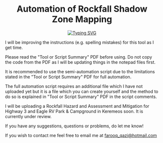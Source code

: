 <h1 align="center">Automation of Rockfall Shadow Zone Mapping</h1>
<p align = "center"><a href="https://git.io/typing-svg"><img src="https://readme-typing-svg.herokuapp.com?font=Fira+Code&pause=1000&color=040E13&center=true&width=500&lines=Do+or+do+not.+There+is+no+try.+-+Yoda" alt="Typing SVG" /></a><p>

I will be improving the instructions (e.g. spelling mistakes) for this tool as I get time.

Please read the "Tool or Script Summary" PDF before using. Do not copy the code from the PDF as I will be updating things in the notepad files first.

It is recommended to use the semi-automation script due to the limitations stated in the "Tool or Script Summary" PDF for full automation. 

The full automation script requires an additional file which I have not uploaded yet but it is a file which you can create yourself and the method to do so is explained in "Tool or Script Summary" PDF in the script comments.

I will be uploading a Rockfall Hazard and Assessment and Mitigation for Highway 3 and Eagle RV Park & Campground in Keremeos soon. It is currently under review.

If you have any suggestions, questions or problems, do let me know!

If you wish to contact me feel free to email me at farooq_qazi@hotmail.com
